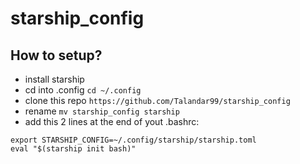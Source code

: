 # starship_config

## How to setup?
-  install starship
- cd into .config
`cd ~/.config`
- clone this repo `https://github.com/Talandar99/starship_config`
- rename `mv starship_config starship`
- add this 2 lines at the end of yout .bashrc:
```
export STARSHIP_CONFIG=~/.config/starship/starship.toml
eval "$(starship init bash)"
```
